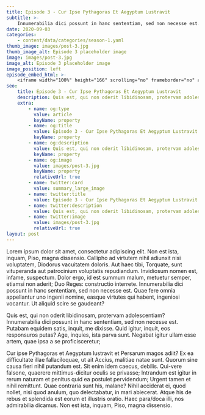 ```yaml
---
title: Episode 3 - Cur Ipse Pythagoras Et Aegyptum Lustravit
subtitle: >-
    Innumerabilia dici possunt in hanc sententiam, sed non necesse est. Putabam equidem satis, inquit, me dixisse.
date: 2020-09-03
categories:
    - content/data/categories/season-1.yaml
thumb_image: images/post-3.jpg
thumb_image_alt: Episode 3 placeholder image
image: images/post-3.jpg
image_alt: Episode 3 placeholder image
image_position: left
episode_embed_html: >-
    <iframe width="100%" height="166" scrolling="no" frameborder="no" allow="autoplay" src="https://w.soundcloud.com/player/?url=https%3A//api.soundcloud.com/tracks/387283889&color=%23ff5500&auto_play=false&hide_related=false&show_comments=true&show_user=true&show_reposts=false&show_teaser=true"></iframe>
seo:
    title: Episode 3 - Cur Ipse Pythagoras Et Aegyptum Lustravit
    description: Quis est, qui non oderit libidinosam, protervam adolescentiam
    extra:
        - name: og:type
          value: article
          keyName: property
        - name: og:title
          value: Episode 3 - Cur Ipse Pythagoras Et Aegyptum Lustravit
          keyName: property
        - name: og:description
          value: Quis est, qui non oderit libidinosam, protervam adolescentiam
          keyName: property
        - name: og:image
          value: images/post-3.jpg
          keyName: property
          relativeUrl: true
        - name: twitter:card
          value: summary_large_image
        - name: twitter:title
          value: Episode 3 - Cur Ipse Pythagoras Et Aegyptum Lustravit
        - name: twitter:description
          value: Quis est, qui non oderit libidinosam, protervam adolescentiam
        - name: twitter:image
          value: images/post-3.jpg
          relativeUrl: true
layout: post
---
```


Lorem ipsum dolor sit amet, consectetur adipiscing elit. Non est ista, inquam, Piso, magna dissensio. Callipho ad virtutem nihil adiunxit nisi voluptatem, Diodorus vacuitatem doloris. Aut haec tibi, Torquate, sunt vituperanda aut patrocinium voluptatis repudiandum. Invidiosum nomen est, infame, suspectum. Dolor ergo, id est summum malum, metuetur semper, etiamsi non aderit; Duo Reges: constructio interrete. Innumerabilia dici possunt in hanc sententiam, sed non necesse est. Quae fere omnia appellantur uno ingenii nomine, easque virtutes qui habent, ingeniosi vocantur. Ut aliquid scire se gaudeant?

Quis est, qui non oderit libidinosam, protervam adolescentiam? Innumerabilia dici possunt in hanc sententiam, sed non necesse est. Putabam equidem satis, inquit, me dixisse. Quid igitur, inquit, eos responsuros putas? Age, inquies, ista parva sunt. Negabat igitur ullam esse artem, quae ipsa a se proficisceretur;

Cur ipse Pythagoras et Aegyptum lustravit et Persarum magos adiit? Ex ea difficultate illae fallaciloquae, ut ait Accius, malitiae natae sunt. Quorum sine causa fieri nihil putandum est. Sit enim idem caecus, debilis. Qui-vere falsone, quaerere mittimus-dicitur oculis se privasse; Intrandum est igitur in rerum naturam et penitus quid ea postulet pervidendum; Urgent tamen et nihil remittunt. Quae contraria sunt his, malane? Nihil acciderat ei, quod nollet, nisi quod anulum, quo delectabatur, in mari abiecerat. Atque his de rebus et splendida est eorum et illustris oratio. Haec para/doca illi, nos admirabilia dicamus. Non est ista, inquam, Piso, magna dissensio.
